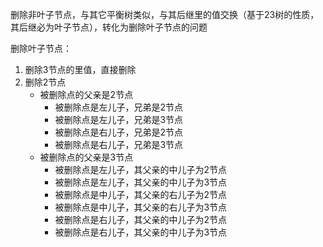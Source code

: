删除非叶子节点，与其它平衡树类似，与其后继里的值交换（基于23树的性质，其后继必为叶子节点），转化为删除叶子节点的问题

删除叶子节点：

1. 删除3节点的里值，直接删除
2. 删除2节点
    + 被删除点的父亲是2节点
        + 被删除点是左儿子，兄弟是2节点
        + 被删除点是左儿子，兄弟是3节点
        + 被删除点是右儿子，兄弟是2节点
        + 被删除点是右儿子，兄弟是3节点
    + 被删除点的父亲是3节点
        + 被删除点是左儿子，其父亲的中儿子为2节点
        + 被删除点是左儿子，其父亲的中儿子为3节点
        + 被删除点是中儿子，其父亲的右儿子为2节点
        + 被删除点是中儿子，其父亲的右儿子为3节点
        + 被删除点是右儿子，其父亲的中儿子为2节点
        + 被删除点是右儿子，其父亲的中儿子为3节点